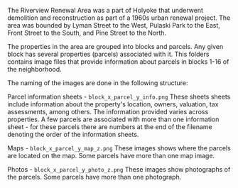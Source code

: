 The Riverview Renewal Area was a part of Holyoke that underwent demolition and reconstruction as part of a 1960s urban renewal project. The area was bounded by Lyman Street to the West, Pulaski Park to the East, Front Street to the South, and Pine Street to the North.

The properties in the area are grouped into blocks and parcels. Any given block has several properties (parcels) associated with it. This folders contains image files that provide information about parcels in blocks 1-16 of the neighborhood.

The naming of the images are done in the following structure:

Parcel information sheets - `block_x_parcel_y_info.png` 
These sheets sheets include information about the property's location, owners, valuation, tax assessments, among others. The information provided varies across properties. A few parcels are associated with more than one information sheet - for these parcels there are numbers at the end of the filename denoting the order of the information sheets.


Maps - `block_x_parcel_y_map_z.png`
These images shows where the parcels are located on the map. Some parcels have more
than one map image.


Photos - `block_x_parcel_y_photo_z.png`
These images show photographs of the parcels. Some parcels have more than one photograph.
